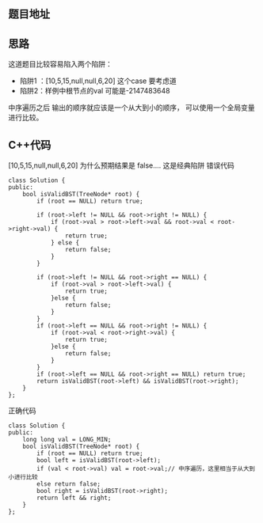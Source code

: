 ## 题目地址 

## 思路 

这道题目比较容易陷入两个陷阱：
* 陷阱1 ：[10,5,15,null,null,6,20] 这个case 要考虑道
* 陷阱2：样例中根节点的val 可能是-2147483648

中序遍历之后 输出的顺序就应该是一个从大到小的顺序， 可以使用一个全局变量进行比较。

## C++代码


[10,5,15,null,null,6,20] 为什么预期结果是 false.... 这是经典陷阱
错误代码
```
class Solution {
public:
    bool isValidBST(TreeNode* root) {
        if (root == NULL) return true;

        if (root->left != NULL && root->right != NULL) {
            if (root->val > root->left->val && root->val < root->right->val) {
                return true;
            } else {
                return false;
            }
        }
         
        if (root->left != NULL && root->right == NULL) {
            if (root->val > root->left->val) {
                return true;
            }else {
                return false;
            }
        }
        if (root->left == NULL && root->right != NULL) {
            if (root->val < root->right->val) {
                return true;
            }else {
                return false;
            }
        }
        if (root->left == NULL && root->right == NULL) return true;
        return isValidBST(root->left) && isValidBST(root->right);
    }
};
```

正确代码
```
class Solution {
public:
    long long val = LONG_MIN;
    bool isValidBST(TreeNode* root) {
        if (root == NULL) return true;
        bool left = isValidBST(root->left);
        if (val < root->val) val = root->val;// 中序遍历，这里相当于从大到小进行比较
        else return false;
        bool right = isValidBST(root->right);
        return left && right;
    }
};
```
